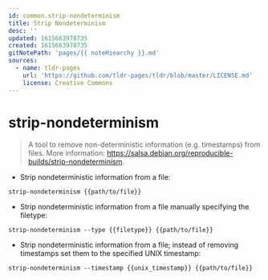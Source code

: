 ```yaml
---
id: common.strip-nondeterminism
title: Strip Nondeterminism
desc: ''
updated: 1615663978735
created: 1615663978735
gitNotePath: 'pages/{{ noteHiearchy }}.md'
sources:
  - name: tldr-pages
    url: 'https://github.com/tldr-pages/tldr/blob/master/LICENSE.md'
    license: Creative Commons
---
```

# strip-nondeterminism

> A tool to remove non-deterministic information (e.g. timestamps) from files.
> More information: <https://salsa.debian.org/reproducible-builds/strip-nondeterminism>.

- Strip nondeterministic information from a file:

`strip-nondeterminism {{path/to/file}}`

- Strip nondeterministic information from a file manually specifying the filetype:

`strip-nondeterminism --type {{filetype}} {{path/to/file}}`

- Strip nondeterministic information from a file; instead of removing timestamps set them to the specified UNIX timestamp:

`strip-nondeterminism --timestamp {{unix_timestamp}} {{path/to/file}}`

